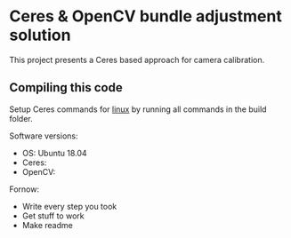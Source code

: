 # Ceres & OpenCV bundle adjustment solution 
This project presents a Ceres based approach for camera calibration.
## Compiling this code
Setup Ceres commands for [linux](http://ceres-solver.org/installation.html#linux) by running all commands in the build folder. 

Software versions:
- OS: Ubuntu 18.04
- Ceres:
- OpenCV:

Fornow:
- Write every step you took
- Get stuff to work
- Make readme